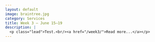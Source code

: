 ```yaml
---
layout: default
image: braintree.jpg
category: Services
title: Week 3 – June 15–19
description: |
  <p class="lead">Test.<br/><a href="/week3/">Read more...</a></p>
---
```

